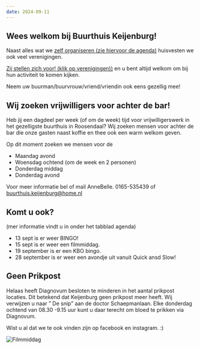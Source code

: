 ```yaml
---
date: 2024-09-11
---
```


## Wees welkom bij Buurthuis Keijenburg!

Naast alles wat we [zelf organiseren (zie hiervoor de agenda)](/activiteiten/agenda)
huisvesten we ook veel verenigingen.

[Zij stellen zich voor! (klik op verenigingen))](/verenigingen)
en u bent altijd welkom om bij hun activiteit te komen kijken.

Neem uw buurman/buurvrouw/vriend/vriendin ook eens gezellig mee!

## Wij zoeken vrijwilligers voor achter de bar!
Heb jij een dagdeel per week (of om de week) tijd voor vrijwilligerswerk in het gezelligste buurthuis in Roosendaal?
Wij zoeken mensen voor achter de bar die onze gasten naast koffie en thee ook een warm welkom geven.

Op dit moment zoeken we mensen voor de 
- Maandag avond
- Woensdag ochtend (om de week en 2 personen)
- Donderdag middag
- Donderdag avond

Voor meer informatie bel of mail AnneBelle. 0165-535439 of buurthuis.keijenburg@home.nl

## Komt u ook?

(mer informatie vindt u in onder het tabblad agenda)
- 13 sept is er weer BINGO!
- 15 sept is er weer een filmmiddag.
- 19 september is er een KBO bingo.
- 28 september is er weer een avondje uit vanuit Quick ansd Slow!


## Geen Prikpost
Helaas heeft Diagnovum besloten te minderen in het aantal prikpost locaties. Dit betekend dat Keijenburg geen prikpost meer heeft. Wij verwijzen u naar ” De snip” aan de doctor Schaepmanlaan. Elke donderdag ochtend van 08.30 -9.15 uur kunt u daar terecht om bloed te prikken via Diagnovum.

Wist u al dat we te ook vinden zijn op facebook en instagram. :)

![Filmmiddag](/images/temp/film-middag.jpg)
